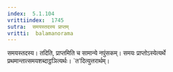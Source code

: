 ```yaml
---
index:  5.1.104
vrittiindex:  1745
sutra:  समयस्तदस्य प्राप्तम्
vritti:  balamanorama 
---
```


समयस्तदस्य। तदिति, प्राप्तमिति च सामान्ये नपुंसकम्। समयः प्राप्तोऽस्येत्यर्थे प्रथमान्तात्समयशब्दाट्ठञित्यर्थः। `त'दित्युत्तरार्थम्। 

